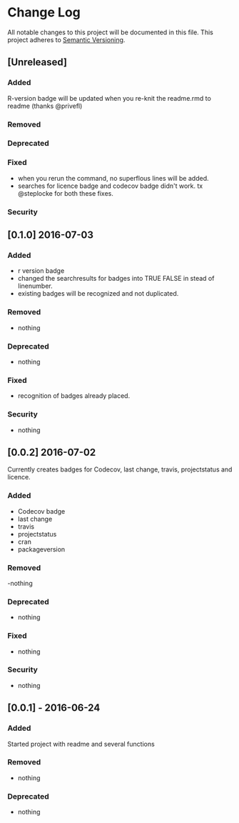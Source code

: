 # Change Log
All notable changes to this project will be documented in this file.
This project adheres to [Semantic Versioning](http://semver.org/).

## [Unreleased]
### Added
R-version badge will be updated when you re-knit the readme.rmd to readme (thanks  @privefl)

### Removed

### Deprecated 

### Fixed 
- when you rerun the command, no superflous lines will be added.  
- searches for licence badge and codecov badge didn't work. 
tx @steplocke for both these fixes.

### Security 

## [0.1.0] 2016-07-03
### Added
- r version badge
- changed the searchresults for badges into TRUE FALSE in stead of linenumber.
- existing badges will be recognized and not duplicated. 


### Removed
- nothing
### Deprecated 
- nothing
### Fixed 
- recognition of badges already placed. 

### Security 
- nothing

## [0.0.2] 2016-07-02
Currently creates badges for  Codecov, last change, travis, projectstatus
and licence. 
### Added
- Codecov badge
- last change
- travis
- projectstatus
- cran 
- packageversion

### Removed
-nothing
### Deprecated 
- nothing
### Fixed 
- nothing
### Security 
- nothing

## [0.0.1] - 2016-06-24
### Added
Started project with readme and several functions 
### Removed
- nothing
### Deprecated 
- nothing

